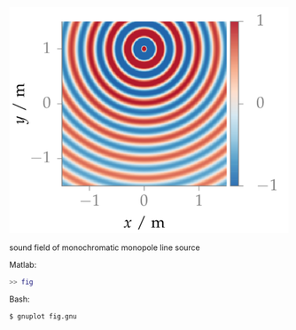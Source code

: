 ![Fig](fig.png)

sound field of monochromatic monopole line source

Matlab:
```Matlab
>> fig
```

Bash:
```Bash
$ gnuplot fig.gnu
```
